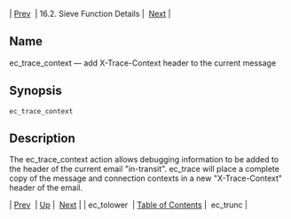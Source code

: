 | [Prev](sieve.ref.ec_tolower)  | 16.2. Sieve Function Details |  [Next](sieve.ref.ec_trunc) |

<a name="sieve.ref.ec_trace_context"></a>
## Name

ec_trace_context — add X-Trace-Context header to the current message

## Synopsis

`ec_trace_context`

<a name="idp30720624"></a>
## Description

The ec_trace_context action allows debugging information to be added to the header of the current email "in-transit". ec_trace will place a complete copy of the message and connection contexts in a new "X-Trace-Context" header of the email.

| [Prev](sieve.ref.ec_tolower)  | [Up](sieve.ref.files) |  [Next](sieve.ref.ec_trunc) |
| ec_tolower  | [Table of Contents](index) |  ec_trunc |
